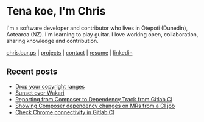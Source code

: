 # Tena koe, I'm Chris

I'm a software developer and contributor who lives in Ōtepoti (Dunedin), Aotearoa (NZ). I'm learning to play guitar. I love working open, collaboration, sharing knowledge and contribution.

[chris.bur.gs](https://chris.bur.gs) | [projects](https://chris.bur.gs/projects/) | [contact](https://chris.bur.gs/contact/) | [resume](https://chris.bur.gs/resume) | [linkedin](https://linkedin.com/in/stephenajulu)

## Recent posts

<!-- BLOG-POST-LIST:START -->
- [Drop your copyright ranges](https://chris.bur.gs/copyright-end-date/)
- [Sunset over Wakari](https://chris.bur.gs/sunset-over-wakari/)
- [Reporting from Composer to Dependency Track from Gitlab CI](https://chris.bur.gs/dependency-track-gitlab-ci/)
- [Showing Composer dependency changes on MRs from a CI job](https://chris.bur.gs/composer-changes-from-ci/)
- [Check Chrome connectivity in Gitlab CI](https://chris.bur.gs/chrome-info-gitlab-ci/)
<!-- BLOG-POST-LIST:END -->
